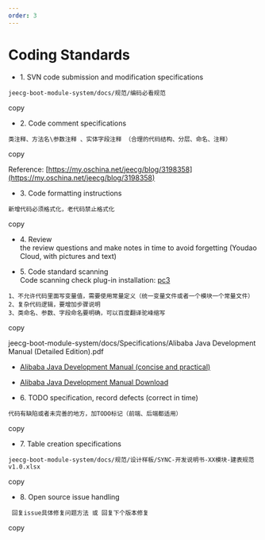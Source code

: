 ```yaml
---
order: 3
---
```


# Coding Standards

- 1\. SVN code submission and modification specifications

```
jeecg-boot-module-system/docs/规范/编码必看规范
```

copy

- 2\. Code comment specifications

```
类注释、方法名\参数注释 、实体字段注释 （合理的代码结构、分层、命名、注释）
```

copy

Reference: [https://my.oschina.net/jeecg/blog/3198358](https://my.oschina.net/jeecg/blog/3198358)

- 3\. Code formatting instructions

```
新增代码必须格式化，老代码禁止格式化
```

copy

- 4\. Review  
  the review questions and make notes in time to avoid forgetting (Youdao Cloud, with pictures and text)

- 5\. Code standard scanning  
  Code scanning check plug-in installation: [pc3](https://www.cnblogs.com/han-1034683568/p/7682594.html)

```
1、不允许代码里面写变量值，需要使用常量定义（统一变量文件或者一个模块一个常量文件）
2、复杂代码逻辑，要增加步骤说明
3、类命名、参数、字段命名要明确，可以百度翻译驼峰缩写
```

copy

jeecg-boot-module-system/docs/Specifications/Alibaba Java Development Manual (Detailed Edition).pdf

- [Alibaba Java Development Manual (concise and practical)](http://note.youdao.com/noteshare?id=def9bd9e0b9e24cd915ae79d95563dec&sub=035C77E18A564E1DBCE93F04514F0CDF)
- [Alibaba Java Development Manual Download](https://gitee.com/jeecg/jeecg-boot/attach_files)

- 6\. TODO specification, record defects (correct in time)

```
代码有缺陷或者未完善的地方，加TODO标记（前端、后端都适用）
```

copy

- 7\. Table creation specifications

```
jeecg-boot-module-system/docs/规范/设计样板/SYNC-开发说明书-XX模块-建表规范v1.0.xlsx
```

copy

- 8\. Open source issue handling

```
 回复issue具体修复问题方法 或 回复下个版本修复
```

copy
